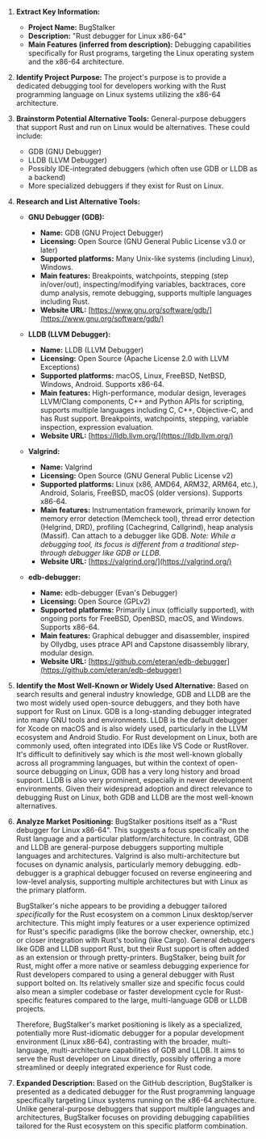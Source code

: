 1.  **Extract Key Information:**
    *   **Project Name:** BugStalker
    *   **Description:** "Rust debugger for Linux x86-64"
    *   **Main Features (inferred from description):** Debugging capabilities specifically for Rust programs, targeting the Linux operating system and the x86-64 architecture.

2.  **Identify Project Purpose:**
    The project's purpose is to provide a dedicated debugging tool for developers working with the Rust programming language on Linux systems utilizing the x86-64 architecture.

3.  **Brainstorm Potential Alternative Tools:**
    General-purpose debuggers that support Rust and run on Linux would be alternatives. These could include:
    *   GDB (GNU Debugger)
    *   LLDB (LLVM Debugger)
    *   Possibly IDE-integrated debuggers (which often use GDB or LLDB as a backend)
    *   More specialized debuggers if they exist for Rust on Linux.

4.  **Research and List Alternative Tools:**

    *   **GNU Debugger (GDB):**
        *   **Name:** GDB (GNU Project Debugger)
        *   **Licensing:** Open Source (GNU General Public License v3.0 or later)
        *   **Supported platforms:** Many Unix-like systems (including Linux), Windows.
        *   **Main features:** Breakpoints, watchpoints, stepping (step in/over/out), inspecting/modifying variables, backtraces, core dump analysis, remote debugging, supports multiple languages including Rust.
        *   **Website URL:** [https://www.gnu.org/software/gdb/](https://www.gnu.org/software/gdb/)

    *   **LLDB (LLVM Debugger):**
        *   **Name:** LLDB (LLVM Debugger)
        *   **Licensing:** Open Source (Apache License 2.0 with LLVM Exceptions)
        *   **Supported platforms:** macOS, Linux, FreeBSD, NetBSD, Windows, Android. Supports x86-64.
        *   **Main features:** High-performance, modular design, leverages LLVM/Clang components, C++ and Python APIs for scripting, supports multiple languages including C, C++, Objective-C, and has Rust support. Breakpoints, watchpoints, stepping, variable inspection, expression evaluation.
        *   **Website URL:** [https://lldb.llvm.org/](https://lldb.llvm.org/)

    *   **Valgrind:**
        *   **Name:** Valgrind
        *   **Licensing:** Open Source (GNU General Public License v2)
        *   **Supported platforms:** Linux (x86, AMD64, ARM32, ARM64, etc.), Android, Solaris, FreeBSD, macOS (older versions). Supports x86-64.
        *   **Main features:** Instrumentation framework, primarily known for memory error detection (Memcheck tool), thread error detection (Helgrind, DRD), profiling (Cachegrind, Callgrind), heap analysis (Massif). Can attach to a debugger like GDB. *Note: While a debugging tool, its focus is different from a traditional step-through debugger like GDB or LLDB.*
        *   **Website URL:** [https://valgrind.org/](https://valgrind.org/)

    *   **edb-debugger:**
        *   **Name:** edb-debugger (Evan's Debugger)
        *   **Licensing:** Open Source (GPLv2)
        *   **Supported platforms:** Primarily Linux (officially supported), with ongoing ports for FreeBSD, OpenBSD, macOS, and Windows. Supports x86-64.
        *   **Main features:** Graphical debugger and disassembler, inspired by Ollydbg, uses ptrace API and Capstone disassembly library, modular design.
        *   **Website URL:** [https://github.com/eteran/edb-debugger](https://github.com/eteran/edb-debugger)

5.  **Identify the Most Well-Known or Widely Used Alternative:**
    Based on search results and general industry knowledge, GDB and LLDB are the two most widely used open-source debuggers, and they both have support for Rust on Linux. GDB is a long-standing debugger integrated into many GNU tools and environments. LLDB is the default debugger for Xcode on macOS and is also widely used, particularly in the LLVM ecosystem and Android Studio. For Rust development on Linux, both are commonly used, often integrated into IDEs like VS Code or RustRover. It's difficult to definitively say which is *the* most well-known globally across all programming languages, but within the context of open-source debugging on Linux, GDB has a very long history and broad support. LLDB is also very prominent, especially in newer development environments. Given their widespread adoption and direct relevance to debugging Rust on Linux, both GDB and LLDB are the most well-known alternatives.

6.  **Analyze Market Positioning:**
    BugStalker positions itself as a "Rust debugger for Linux x86-64". This suggests a focus specifically on the Rust language and a particular platform/architecture. In contrast, GDB and LLDB are general-purpose debuggers supporting multiple languages and architectures. Valgrind is also multi-architecture but focuses on dynamic analysis, particularly memory debugging. edb-debugger is a graphical debugger focused on reverse engineering and low-level analysis, supporting multiple architectures but with Linux as the primary platform.

    BugStalker's niche appears to be providing a debugger tailored *specifically* for the Rust ecosystem on a common Linux desktop/server architecture. This might imply features or a user experience optimized for Rust's specific paradigms (like the borrow checker, ownership, etc.) or closer integration with Rust's tooling (like Cargo). General debuggers like GDB and LLDB support Rust, but their Rust support is often added as an extension or through pretty-printers. BugStalker, being built *for* Rust, might offer a more native or seamless debugging experience for Rust developers compared to using a general debugger with Rust support bolted on. Its relatively smaller size and specific focus could also mean a simpler codebase or faster development cycle for Rust-specific features compared to the large, multi-language GDB or LLDB projects.

    Therefore, BugStalker's market positioning is likely as a specialized, potentially more Rust-idiomatic debugger for a popular development environment (Linux x86-64), contrasting with the broader, multi-language, multi-architecture capabilities of GDB and LLDB. It aims to serve the Rust developer on Linux directly, possibly offering a more streamlined or deeply integrated experience for Rust code.

7.  **Expanded Description:**
    Based on the GitHub description, BugStalker is presented as a dedicated debugger for the Rust programming language specifically targeting Linux systems running on the x86-64 architecture. Unlike general-purpose debuggers that support multiple languages and architectures, BugStalker focuses on providing debugging capabilities tailored for the Rust ecosystem on this specific platform combination.